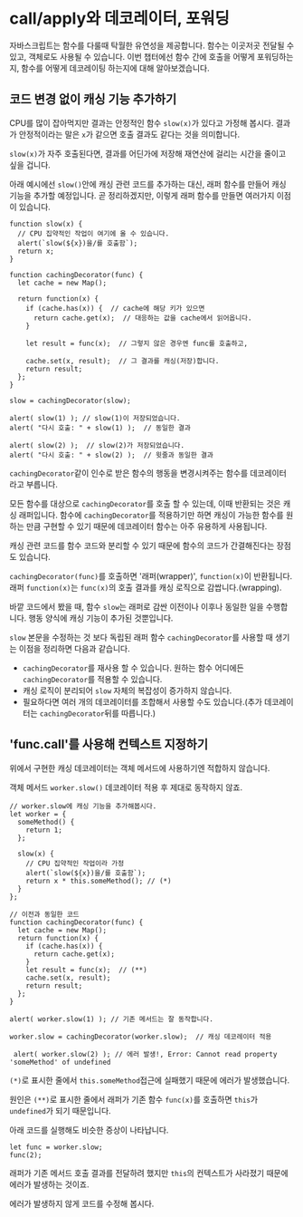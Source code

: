 # call/apply와 데코레이터, 포워딩
   
자바스크립트는 함수를 다룰때 탁월한 유연성을 제공합니다. 함수는 이곳저곳 전달될 수 있고, 객체로도 사용될 수 있습니다. 이번 챕터에선 함수 간에 호출을 어떻게 포워딩하는지, 함수를 어떻게 데코레이팅 하는지에 대해 알아보겠습니다.   
   


## 코드 변경 없이 캐싱 기능 추가하기
   
CPU를 많이 잡아먹지만 결과는 안정적인 함수 `slow(x)`가 있다고 가정해 봅시다. 결과가 안정적이라는 말은 `x`가 같으면 호출 결과도 같다는 것을 의미합니다.   
   
`slow(x)`가 자주 호출된다면, 결과를 어딘가에 저장해 재연산에 걸리는 시간을 줄이고 싶을 겁니다.   
   
아래 예시에선 `slow()`안에 캐싱 관련 코드를 추가하는 대신, 래퍼 함수를 만들어 캐싱 기능을 추가할 예정입니다. 곧 정리하겠지만, 이렇게 래퍼 함수를 만들면 여러가지 이점이 있습니다.   

```
function slow(x) {
  // CPU 집약적인 작업이 여기에 올 수 있습니다.
  alert(`slow(${x})을/를 호출함`);
  return x;
}

function cachingDecorator(func) {
  let cache = new Map();

  return function(x) {
    if (cache.has(x)) {  // cache에 해당 키가 있으면
      return cache.get(x);  // 대응하는 값을 cache에서 읽어옵니다.
    }

    let result = func(x);  // 그렇지 않은 경우엔 func를 호출하고,

    cache.set(x, result);  // 그 결과를 캐싱(저장)합니다.
    return result;
  };
}

slow = cachingDecorator(slow);

alert( slow(1) ); // slow(1)이 저장되었습니다.
alert( "다시 호출: " + slow(1) );  // 동일한 결과

alert( slow(2) );  // slow(2)가 저장되었습니다.
alert( "다시 호출: " + slow(2) );  // 윗줄과 동일한 결과
```
`cachingDecorator`같이 인수로 받은 함수의 행동을 변경시켜주는 함수를 데코레이터 라고 부릅니다.   
   
모든 함수를 대상으로 `cachingDecorator`를 호출 할 수 있는데, 이때 반환되는 것은 캐싱 래퍼입니다. 함수에 `cachingDecorator`를 적용하기만 하면 캐싱이 가능한 함수를 원하는 만큼 구현할 수 있기 때문에 데코레이터 함수는 아주 유용하게 사용됩니다.   
   
캐싱 관련 코드를 함수 코드와 분리할 수 있기 때문에 함수의 코드가 간결해진다는 장점도 있습니다.   
   
`cachingDecorator(func)`를 호출하면 '래퍼(wrapper)', `function(x)`이 반환됩니다. 래퍼 `function(x)`는 `func(x)`의 호출 결과를 캐싱 로직으로 감쌉니다.(wrapping).   
   
바깥 코드에서 봤을 때, 함수 `slow`는 래퍼로 감싼 이전이나 이후나 동일한 일을 수행합니다. 행동 양식에 캐싱 기능이 추가된 것뿐입니다.   
   
`slow` 본문을 수정하는 것 보다 독립된 래퍼 함수 `cachingDecorator`를 사용할 때 생기는 이점을 정리하면 다음과 같습니다.   

- `cachingDecorator`를 재사용 할 수 있습니다. 원하는 함수 어디에든 `cachingDecorator`를 적용할 수 있습니다.
- 캐싱 로직이 분리되어 `slow` 자체의 복잡성이 증가하지 않습니다.
- 필요하다면 여러 개의 데코레이터를 조합해서 사용할 수도 있습니다.(추가 데코레이터는 `cachingDecorator`뒤를 따릅니다.)
   


## 'func.call'를 사용해 컨텍스트 지정하기
   
위에서 구현한 캐싱 데코레이터는 객체 메서드에 사용하기엔 적합하지 않습니다.   
   
객체 메서드 `worker.slow()` 데코레이터 적용 후 제대로 동작하지 않죠.
```
// worker.slow에 캐싱 기능을 추가해봅시다.
let worker = {
  someMethod() {
    return 1;
  };

  slow(x) {
    // CPU 집약적인 작업이라 가정
    alert(`slow(${x})을/를 호출함`);
    return x * this.someMethod(); // (*)
  }
};

// 이전과 동일한 코드
function cachingDecorator(func) {
  let cache = new Map();
  return function(x) {
    if (cache.has(x)) {
      return cache.get(x);
    }
    let result = func(x);  // (**)
    cache.set(x, result);
    return result;
  };
}

alert( worker.slow(1) ); // 기존 메서드는 잘 동작합니다.

worker.slow = cachingDecorator(worker.slow);  // 캐싱 데코레이터 적용

 alert( worker.slow(2) ); // 에러 발생!, Error: Cannot read property 'someMethod' of undefined
```
`(*)`로 표시한 줄에서 `this.someMethod`접근에 실패했기 때문에 에러가 발생했습니다.   
   
원인은 `(**)`로 표시한 줄에서 래퍼가 기존 함수 `func(x)`를 호출하면 `this`가 `undefined`가 되기 때문입니다.   
   
아래 코드를 실행해도 비슷한 증상이 나타납니다.   
```
let func = worker.slow;
func(2);
```
래퍼가 기존 메서드 호출 결과를 전달하려 했지만 `this`의 컨텍스트가 사라졌기 때문에 에러가 발생하는 것이죠.   
   
에러가 발생하지 않게 코드를 수정해 봅시다.
